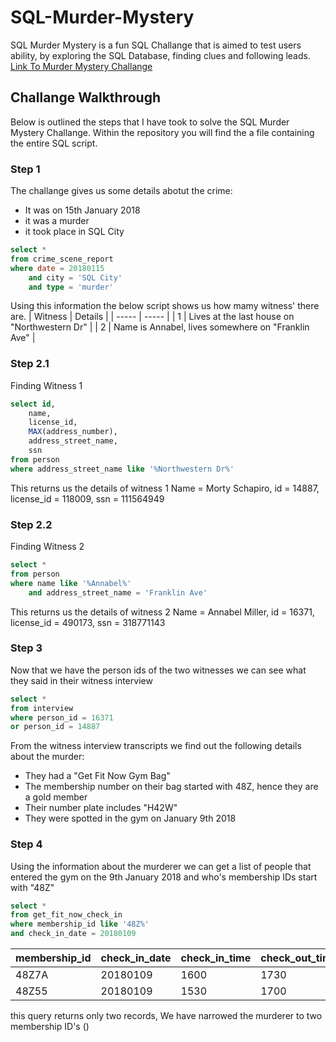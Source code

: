 # SQL-Murder-Mystery
SQL Murder Mystery is a fun SQL Challange that is aimed to test users ability, by exploring the SQL Database, finding clues and following leads.<br>[Link To Murder Mystery Challange](https://mystery.knightlab.com/)

## Challange Walkthrough
Below is outlined the steps that I have took to solve the SQL Murder Mystery Challange. Within the repository you will find the a file containing the entire SQL script.

### Step 1
The challange gives us some details abotut the crime: 
- It was on 15th January 2018
- it was a murder
- it took place in SQL City
````sql
select *
from crime_scene_report
where date = 20180115
	and city = 'SQL City'
	and type = 'murder'
````
Using this information the below script shows us how mamy witness' there are. 
| Witness | Details |
| ----- | ----- |
| 1 | Lives at the last house on "Northwestern Dr" |
| 2 | Name is Annabel, lives somewhere on "Franklin Ave" |

### Step 2.1 
Finding Witness 1
````sql
select id,
	name,
	license_id,
	MAX(address_number),
	address_street_name,
	ssn
from person
where address_street_name like '%Northwestern Dr%'
````
This returns us the details of witness 1
Name = Morty Schapiro, id = 14887, license_id = 118009, ssn = 111564949

### Step 2.2
Finding Witness 2
````sql
select *
from person
where name like '%Annabel%'
	and address_street_name = 'Franklin Ave'
````
This returns us the details of witness 2
Name = Annabel Miller, id = 16371, license_id = 490173, ssn = 318771143

### Step 3
Now that we have the person ids of the two witnesses we can see what they said in their witness interview
````sql
select *
from interview
where person_id = 16371
or person_id = 14887
````
From the witness interview transcripts we find out the following details about the murder:
- They had a "Get Fit Now Gym Bag"
- The membership number on their bag started with 48Z, hence they are a gold member
- Their number plate includes "H42W"
- They were spotted in the gym on January 9th 2018

### Step 4
Using the information about the murderer we can get a list of people that entered the gym on the 9th January 2018 and who's membership IDs start with "48Z"
````sql
select *
from get_fit_now_check_in
where membership_id like '48Z%'
and check_in_date = 20180109
````
| membership_id | check_in_date | check_in_time | check_out_time | 
| ---- | ---- | ----- | ---- |
|48Z7A|20180109|1600|1730|
|48Z55|20180109|1530|1700|

this query returns only two records, We have narrowed the murderer to two membership ID's ()
